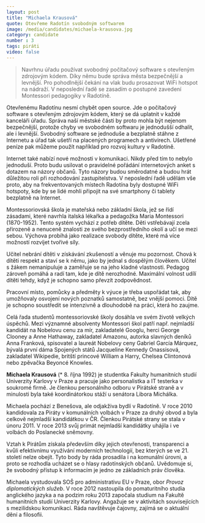```yaml
---
layout: post
title: "Michaela Krausová"
quote: Otevřeme Radotín svobodným softwarem
image: /media/candidates/michaela-krausova.jpg
category: candidate
number : 3
tags: piráti
video: false
---
```


> Navrhnu úřadu používat svobodný počítačový software s otevřeným
zdrojovým kódem. Díky němu bude správa města bezpečnější a levnější. Pro
pohodlnější čekání na vlak budu prosazovat WiFi hotspot na nádraží. V neposlední řadě se zasadím o postupné zavedení Montessori pedagogiky v Radotíně.

Otevřenému Radotínu nesmí chybět open source. Jde o počítačový software s otevřeným
zdrojovým kódem, který se dá uplatnit v každé kanceláři úřadu. Správa naší městské části by
proto mohla být nejenom bezpečnější, protože chyby ve svobodném softwaru je jednodušší odhalit, ale i levnější. Svobodný software se jednoduše a bezplatně stáhne z Internetu a úřad
tak ušetří na placených programech a antivirech. Ušetřené peníze pak můžeme použít
například pro rozvoj kultury v Radotíně.

Internet také nabízí nové možnosti v komunikaci. Nikdy před tím to nebylo jednoduší. Proto
budu usilovat o pravidelné pořádání internetových anket s dotazem na názory občanů. Tyto
názory budou směrodatné a budou hrát důležitou roli při rozhodování zastupitelstva.
V neposlední řadě udělám vše proto, aby na frekventovaných místech Radotína byly
dostupné WiFi hotspoty, kde by se lidé mohli připojit na své smartphony či tablety bezplatně
na Internet.

Montessoriovská škola je mateřská nebo základní škola, jež se řídí zásadami, které navrhla italská lékařka a pedagožka Maria Montessori (1870-1952). Tento systém vychází z potřeb dítěte. Děti vstřebávají zcela přirozeně a nenuceně znalosti ze svého bezprostředního okolí a učí se mezi sebou. Výchova probíhá jako realizace svobody dítěte, které má více možností rozvíjet tvořivé síly.

Učitel nebrání dítěti v získávání zkušeností a věnuje mu pozornost. Chová k dítěti respekt a staví se k němu, jako by jednal s dospělým člověkem. Učitel s žákem nemanipuluje a zaměřuje se na jeho kladné vlastnosti. Pedagog zároveň pomáhá a radí tam, kde je dítě nerozhodné. Maximální volnost udílí dítěti tehdy, když je schopno samo převzít zodpovědnost.

Pracovní místo, pomůcky a předměty k výuce je třeba uspořádat tak, aby umožňovaly osvojení nových poznatků samostatně, bez vnější pomoci. Dítě je schopno soustředit se intenzivně a dlouhodobě na práci, která ho zaujme. 

Celá řada studentů montessoriovské školy dosáhla ve svém životě velkých úspěchů. Mezi významné absolventy Montessori škol patří např. nejmladší kandidát na Nobelovu cenu za mír, zakladatelé Googlu, herci George Clooney a Anne Hathaway, zakladatel Amazonu, autorka slavných deníků Anna Franková, spisovatel a laureát Nobelovy ceny Gabriel García Márquez, bývalá první dáma Spojených států Jacqueline Kennedy Onassisová, zakladatel Wikipedie, britští princové William a Harry, Chelsea Clintonová nebo zpěvačka Beyoncé Knowles.

**Michaela Krausová** (* 8. října 1992) je studentka Fakulty humanitních studií Univerzity Karlovy v Praze a pracuje jako personalistka a IT testerka v soukromé firmě. Je členkou personálního odboru v Pirátské straně a v minulosti byla také koordinátorkou stáží u senátora Libora Michálka. 

Michaela pochází z Benešova, ale odjakživa bydlí v Radotíně. V roce 2010 kandidovala za Piráty v komunálních volbách v Praze za druhý obvod a byla celkově nejmladší kandidátkou v ČR. Členkou Pirátské strany se stala v únoru 2011. V roce 2013 svůj primát nejmladší kandidátky uhájila i ve volbách do Poslanecké sněmovny.

Vztah k Pirátům získala především díky jejich otevřenosti, transparenci a kvůli efektivnímu využívání moderních technologií, bez kterých se ve 21. století nelze obejít. Tyto body by ráda prosadila i na komunální úrovni, a proto se rozhodla ucházet se o hlasy radotínských občanů. Uvědomuje si, že svobodný přístup k informacím je jedno ze základních práv člověka.

Michaela vystudovala SOŠ pro administrativu EU v Praze, obor *Provoz diplomatických služeb*. V roce 2012 nastoupila do pomaturitního studia anglického jazyka a na podzim roku 2013 započala studium na Fakultě humanitních studií Univerzity Karlovy. Angažuje se v aktivitách souvisejících s mezilidskou komunikací. Ráda navštěvuje čajovny, zajímá se o aktuální dění a filosofii. 
